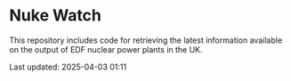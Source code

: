 # Nuke Watch

This repository includes code for retrieving the latest information available on the output of EDF nuclear power plants in the UK.

Last updated: 2025-04-03 01:11